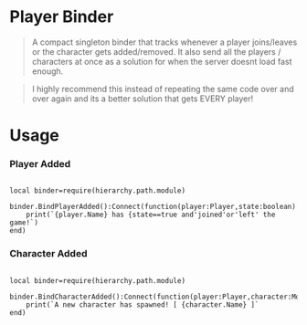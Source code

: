 # Player Binder
> A compact singleton binder that tracks whenever a player joins/leaves or the character gets added/removed. It also send all the players / characters at once as a solution for when the server doesnt load fast enough.

> I highly recommend this instead of repeating the same code over and over again and its a better solution that gets EVERY player!
# Usage

### <ind>Player Added</ind>
``` LuaU

local binder=require(hierarchy.path.module)

binder.BindPlayerAdded():Connect(function(player:Player,state:boolean)
    print(`{player.Name} has {state==true and'joined'or'left' the game!`)
end)
```
### <ind>Character Added</ind>
``` LuaU

local binder=require(hierarchy.path.module)

binder.BindCharacterAdded():Connect(function(player:Player,character:Model?)
    print(`A new character has spawned! [ {character.Name} ]`
end)
```
